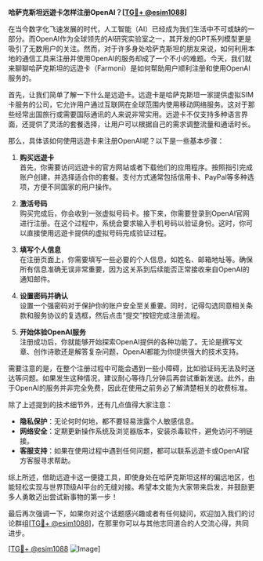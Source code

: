 **哈萨克斯坦远遊卡怎样注册OpenAI？[[TG💪+ @esim1088](https://t.me/s/esim1088)]**

在当今数字化飞速发展的时代，人工智能（AI）已经成为我们生活中不可或缺的一部分。而OpenAI作为全球领先的AI研究实验室之一，其开发的GPT系列模型更是吸引了无数用户的关注。然而，对于许多身处哈萨克斯坦的朋友来说，如何利用本地的通信工具来注册并使用OpenAI的服务却成了一个不小的难题。今天，我们就来聊聊哈萨克斯坦的远遊卡（Farmoni）是如何帮助用户顺利注册和使用OpenAI服务的。

首先，让我们简单了解一下什么是远遊卡。远遊卡是哈萨克斯坦一家提供虚拟SIM卡服务的公司，它允许用户通过互联网在全球范围内使用移动网络服务。这对于那些经常出国旅行或需要国际通讯的人来说非常实用。远遊卡不仅支持多种语言界面，还提供了灵活的套餐选择，让用户可以根据自己的需求调整流量和通话时长。

那么，具体该如何使用远遊卡来注册OpenAI呢？以下是一些基本步骤：

1. **购买远遊卡**  
   首先，你需要访问远遊卡的官方网站或者下载他们的应用程序。按照指引完成账户创建，并选择适合你的套餐。支付方式通常包括信用卡、PayPal等多种选项，方便不同国家的用户操作。

2. **激活号码**  
   购买完成后，你会收到一张虚拟号码卡。接下来，你需要登录到OpenAI官网进行注册。在这个过程中，系统会要求输入手机号码以验证身份。这时，你可以直接使用远遊卡提供的虚拟号码完成验证过程。

3. **填写个人信息**  
   在注册页面上，你需要填写一些必要的个人信息，如姓名、邮箱地址等。确保所有信息准确无误非常重要，因为这关系到后续能否正常接收来自OpenAI的通知邮件。

4. **设置密码并确认**  
   设置一个强密码对于保护你的账户安全至关重要。同时，记得勾选同意相关条款和服务协议的复选框，然后点击“提交”按钮完成注册流程。

5. **开始体验OpenAI服务**  
   注册成功后，你就能够开始探索OpenAI提供的各种功能了。无论是撰写文章、创作诗歌还是解答复杂问题，OpenAI都能为你提供强大的技术支持。

需要注意的是，在整个注册过程中可能会遇到一些小障碍，比如验证码无法及时送达等问题。如果发生这种情况，建议耐心等待几分钟后再尝试重新发送。此外，由于OpenAI的服务并非完全免费，因此在使用之前务必了解清楚相关的收费标准。

除了上述提到的技术细节外，还有几点值得大家注意：

- **隐私保护**：无论何时何地，都不要轻易泄露个人敏感信息。
- **网络安全**：定期更新操作系统及浏览器版本，安装杀毒软件，避免访问不明链接。
- **客服支持**：如果在使用过程中遇到任何问题，都可以联系远遊卡或OpenAI官方客服寻求帮助。

综上所述，借助远遊卡这一便捷工具，即使身处在哈萨克斯坦这样的偏远地区，也能轻松实现与世界顶级AI平台的无缝对接。希望本文能为大家带来启发，并鼓励更多人勇敢迈出尝试新事物的第一步！

最后再次强调一下，如果你对这个话题感兴趣或者有任何疑问，欢迎加入我们的讨论群组[[TG💪+ @esim1088](https://t.me/s/esim1088)]，在那里你可以与其他志同道合的人交流心得，共同进步。

[[TG💪+ @esim1088](https://t.me/s/esim1088) ![Image](https://i.postimg.cc/4NQfJmqS/Snipaste-2025-05-13-00-14-12.png)]